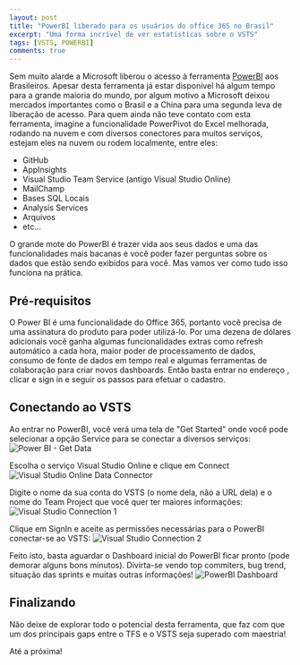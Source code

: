 ```yaml
---
layout: post
title: "PowerBI liberado para os usuários do office 365 no Brasil"
excerpt: "Uma forma incrível de ver estatísticas sobre o VSTS"
tags: [VSTS, POWERBI]
comments: true
---
```


Sem muito alarde a Microsoft liberou o acesso à ferramenta [PowerBI](http://powerbi.com) aos Brasileiros. Apesar desta ferramenta já estar disponível há algum tempo para a grande maioria do mundo, por algum motivo a Microsoft deixou mercados importantes como o Brasil e a China para uma segunda leva de liberação de acesso. Para quem ainda não teve contato com esta ferramenta, imagine a funcionalidade PowerPivot do Excel melhorada, rodando na nuvem e com diversos conectores para muitos serviços, estejam eles na nuvem ou rodem localmente, entre eles:
* GitHub
* AppInsights
* Visual Studio Team Service (antigo Visual Studio Online)
* MailChamp
* Bases SQL Locais
* Analysis Services
* Arquivos
* etc...

O grande mote do PowerBI é trazer vida aos seus dados e uma das funcionalidades mais bacanas é você poder fazer perguntas sobre os dados que estão sendo exibidos para você. Mas vamos ver como tudo isso funciona na prática.

## Pré-requisitos
O Power BI é uma funcionalidade do Office 365, portanto você precisa de uma assinatura do produto para poder utilizá-lo. Por uma dezena de dólares adicionais você ganha algumas funcionalidades extras como refresh automático a cada hora, maior poder de processamento de dados, consumo de fonte de dados em tempo real e algumas ferramentas de colaboração para criar novos dashboards. Então basta entrar no endereço [](http://powerbi.com), clicar e sign in e seguir os passos para efetuar o cadastro.

## Conectando ao VSTS
Ao entrar no PowerBI, você verá uma tela de "Get Started" onde você pode selecionar a opção Service para se conectar a diversos serviços: 
![Power BI - Get Data]({{site.url}}/images/powerbi/getdata.png)

Escolha o serviço Visual Studio Online e clique em Connect 
![Visual Studio Online Data Connector]({{site.url}}/images/powerbi/visualstudioonline.png)

Digite o nome da sua conta do VSTS (o nome dela, não a URL dela) e o nome do Team Project que você quer ter maiores informações: 
![Visual Studio Connection 1]({{site.url}}/images/powerbi/connection1.png)

Clique em SignIn e aceite as permissões necessárias para o PowerBI conectar-se ao VSTS: 
![Visual Studio Connection 2]({{site.url}}/images/powerbi/connection2.png)

Feito isto, basta aguardar o Dashboard inicial do PowerBI ficar pronto (pode demorar alguns bons minutos). Divirta-se vendo top commiters, bug trend, situação das sprints e muitas outras informações! 
![PowerBI Dashboard]({{site.url}}/images/powerbi/dashboard.png)

## Finalizando
Não deixe de explorar todo o potencial desta ferramenta, que faz com que um dos principais gaps entre o TFS e o VSTS seja superado com maestria! 


Até a próxima! 











